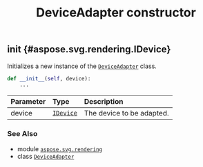 ﻿---
title: DeviceAdapter constructor
second_title: Aspose.SVG for Python via .NET API References
description: 
type: docs
weight: 10
url: /python-net/aspose.svg.rendering/deviceadapter/__init__/
is_root: false
---

## __init__ {#aspose.svg.rendering.IDevice}

Initializes a new instance of the [`DeviceAdapter`](/svg/python-net/aspose.svg.rendering/deviceadapter) class.



```python
def __init__(self, device):
    ...
```


| Parameter | Type | Description |
| :- | :- | :- |
| device | [`IDevice`](/svg/python-net/aspose.svg.rendering/idevice) | The device to be adapted. |



### See Also
* module [`aspose.svg.rendering`](../../)
* class [`DeviceAdapter`](/svg/python-net/aspose.svg.rendering/deviceadapter)
